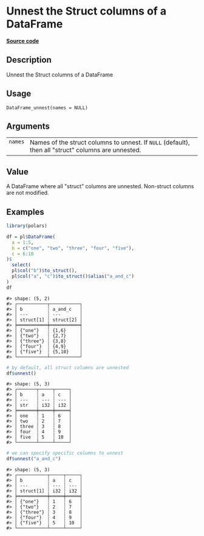 
# Unnest the Struct columns of a DataFrame

[**Source code**](https://github.com/pola-rs/r-polars/tree/0580dbe189881934960c63979bf59fc3448a21dc/R/dataframe__frame.R#L981)

## Description

Unnest the Struct columns of a DataFrame

## Usage

<pre><code class='language-R'>DataFrame_unnest(names = NULL)
</code></pre>

## Arguments

<table>
<tr>
<td style="white-space: nowrap; font-family: monospace; vertical-align: top">
<code id="DataFrame_unnest_:_names">names</code>
</td>
<td>
Names of the struct columns to unnest. If <code>NULL</code> (default),
then all "struct" columns are unnested.
</td>
</tr>
</table>

## Value

A DataFrame where all "struct" columns are unnested. Non-struct columns
are not modified.

## Examples

``` r
library(polars)

df = pl$DataFrame(
  a = 1:5,
  b = c("one", "two", "three", "four", "five"),
  c = 6:10
)$
  select(
  pl$col("b")$to_struct(),
  pl$col("a", "c")$to_struct()$alias("a_and_c")
)
df
```

    #> shape: (5, 2)
    #> ┌───────────┬───────────┐
    #> │ b         ┆ a_and_c   │
    #> │ ---       ┆ ---       │
    #> │ struct[1] ┆ struct[2] │
    #> ╞═══════════╪═══════════╡
    #> │ {"one"}   ┆ {1,6}     │
    #> │ {"two"}   ┆ {2,7}     │
    #> │ {"three"} ┆ {3,8}     │
    #> │ {"four"}  ┆ {4,9}     │
    #> │ {"five"}  ┆ {5,10}    │
    #> └───────────┴───────────┘

``` r
# by default, all struct columns are unnested
df$unnest()
```

    #> shape: (5, 3)
    #> ┌───────┬─────┬─────┐
    #> │ b     ┆ a   ┆ c   │
    #> │ ---   ┆ --- ┆ --- │
    #> │ str   ┆ i32 ┆ i32 │
    #> ╞═══════╪═════╪═════╡
    #> │ one   ┆ 1   ┆ 6   │
    #> │ two   ┆ 2   ┆ 7   │
    #> │ three ┆ 3   ┆ 8   │
    #> │ four  ┆ 4   ┆ 9   │
    #> │ five  ┆ 5   ┆ 10  │
    #> └───────┴─────┴─────┘

``` r
# we can specify specific columns to unnest
df$unnest("a_and_c")
```

    #> shape: (5, 3)
    #> ┌───────────┬─────┬─────┐
    #> │ b         ┆ a   ┆ c   │
    #> │ ---       ┆ --- ┆ --- │
    #> │ struct[1] ┆ i32 ┆ i32 │
    #> ╞═══════════╪═════╪═════╡
    #> │ {"one"}   ┆ 1   ┆ 6   │
    #> │ {"two"}   ┆ 2   ┆ 7   │
    #> │ {"three"} ┆ 3   ┆ 8   │
    #> │ {"four"}  ┆ 4   ┆ 9   │
    #> │ {"five"}  ┆ 5   ┆ 10  │
    #> └───────────┴─────┴─────┘
